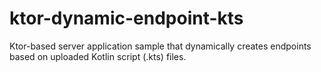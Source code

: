 # ktor-dynamic-endpoint-kts
Ktor-based server application sample that dynamically creates endpoints based on uploaded Kotlin script (.kts) files. 
